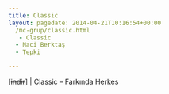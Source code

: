```yaml
---
title: Classic
layout: pagedate: 2014-04-21T10:16:54+00:00
  /mc-grup/classic.html
   - Classic
  - Naci Berktaş
  - Tepki

---
```

[<del>indir</del>] | Classic &#8211; Farkında Herkes